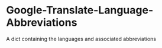# Google-Translate-Language-Abbreviations
A dict containing the languages and associated abbreviations
